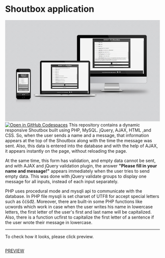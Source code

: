 # Shoutbox application
[![Shoutbox application](/project_shoutbox-1000px.jpg)](https://mirnesglamocic.com/shoutbox/index.html)
[![Open in GitHub Codespaces](https://github.com/codespaces/badge.svg)](https://codespaces.new/full-stack-web-developer-and-designer/PHP-Shoutbox)
This repository contains a dynamic responsive Shoutbox built using PHP, MySQL. jQuery, AJAX, HTML ,and CSS. So, when the user sends a name and a message, that information appears at the top of the Shoutbox along with the time the message was sent. Also, this data is entered into the database and with the help of AJAX, it appears instantly on the page, without reloading the page. 

At the same time, this form has validation, and empty data cannot be sent, and with AJAX and jQuery validation plugin, the answer **"Please fill in your name and message!"** appears immediately when the user tries to send empty data. This was done with jQuery validate groups to display one message for all inputs, instead of each input separately. 

PHP uses procedural mode and mysqli api to communicate with the database. In PHP file mysqli is set charset of UTF8 for accept special letters such as čćšđž. Moreover, there are built-in some PHP functions like ucwords which work in case when the user writes his name in lowercase letters, the first letter of the user's first and last name will be capitalized. Also, there is a function ucfirst to capitalize the first letter of a sentence if the user wrote their message in lowercase.

---

To check how it looks, please click preview.
##
[PREVIEW](https://mirnesglamocic.com/shoutbox/index.html)
